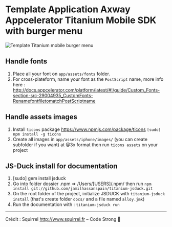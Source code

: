 # Template Application Axway Appcelerator Titanium Mobile SDK with burger menu

![Template Titanium mobile burger menu](https://github.com/SquirrelMobile/templateAppceleratorBurgerMenu/blob/master/screens/animated.gif?raw=true "Template Titanium mobile burger menu")

## Handle fonts

1. Place all your font on `app/assets/fonts` folder.
2. For cross-plateform, name your font as the `PostScript` name, more info here : http://docs.appcelerator.com/platform/latest/#!/guide/Custom_Fonts-section-src-29004935_CustomFonts-RenamefontfiletomatchPostScriptname

## Handle assets images

1. Install `ticons` package https://www.npmjs.com/package/ticons
`[sudo] npm install -g ticons`
2. Create all images in `app/assets/iphone/images/` (you can create subfolder if you want) at @3x format then run `ticons assets` on your project

## JS-Duck install for documentation

1. [sudo] gem install jsduck
2. Go into folder dossier .npm => /Users/[USERS]/.npm/
then run `npm install git://github.com/jamilhassanspain/titanium-jsduck.git`
3. On the root folder of the project, initialize JSDUCK with `titanium-jsduck install` (that's create folder `docs/` and a file named `alloy.jmk`)
4. Run the documentation with : `titanium-jsduck run`

___

Crédit : Squirrel http://www.squirrel.fr
– Code Strong 🚀
